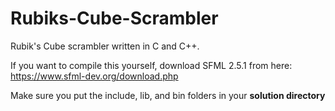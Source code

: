 # Rubiks-Cube-Scrambler
Rubik's Cube scrambler written in C and C++.

If you want to compile this yourself, download SFML 2.5.1 from here:
https://www.sfml-dev.org/download.php

Make sure you put the include, lib, and bin folders in your **solution directory**
